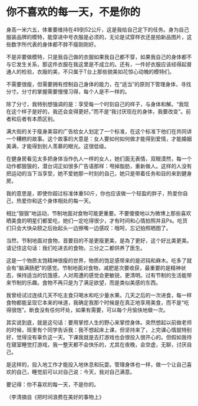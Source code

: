 # 你不喜欢的每一天，不是你的

身高一米六五，体重要维持在49到52公斤，这是我给自己定下的任务。身为自己服装品牌的模特，能穿进中号衣服是必须的，无论是试穿样衣还是拍新品图片，这些数字所代表的身体都不胖不瘦刚刚好。 

不是非要做模特，只是我自己做的衣服如果我自己都不穿，如果我自己的身体都不与它发生关系，那这件衣服在我这里是不成立的。还有，一件好衣服应该经得起普通人的检验，衣服的美，不只属于T台上那些貌美如花惊心动魄的模特们。 

不需要很瘦，但需要拥有控制自己身体的能力，在“适当”的原则下管理身体，寻找分寸。分寸的掌握需要慢慢习得，每个人是不一样的。 

除了分寸，我特别想强调的是：享受每一个时刻自己的样子，与身体和解。“我现在这个样子是好的，我还会变得更好。”而不是“我讨厌现在的身体，我要改变”。前者和后者有本质区别。 

满大街的关于瘦身美容的广告给女人划定了一个标准，在这个标准下他们在共同讲一个糟糕的故事。这个故事的大意是：女人要如何如何做才能得到爱情，才能婚姻美满，才能得到别人羡慕的眼光。这很低级。 

在健身房看见太多把身体当作仇人一样的女人，她们面无表情，双眼漠然，每一个动作都狠狠的，潜台词正如很多广告语那样：甩掉脂肪，重新做人。这样的人没有把运动的当下当享受，她不爱她那一时刻的自己，她只是带着任务和目的来到健身房。 

我的意思是，即使你超过标准体重50斤，你也应该做一个轻盈的胖子，热爱你自己，热爱你和这个身体相处的每一天。 

相比“狠狠”地运动，节制地面对食物可能更重要。不要傻傻地以为微博上那些喜欢晒美食的明星们都爱吃，她们一定吃得很少，才有时间和心情拍照并且Ps。吃货们只会大快朵颐之后抬起头一边擦嘴一边感叹：哦呵，忘记拍照晒图了。 

当然，节制地面对食物，首要目的不是更瘦更美，是為了更好，这个好比美更美。请记住这句话：我们吃进去的食物，三分之二都供养了医生。 

这是一个物质太饱精神很瘦的世界，物质的饱足感带来的是迟钝和麻木。吃多了就会有“脑满肠肥”的感觉。节制地面对食物，减肥是次要收获，最重要的是精神状态，保持适当的饥饿感，人对周遭的感觉会更敏锐，更清明。过有节制的生活能带来节制的乐趣。食物不再只是为了满足欲望，而是类似美感的东西。 

我曾经试过连续几天不吃主食只喝水和吃少量水果。几天之后的一次进食，每一样食物都能呈现它本来的味道，我确定我那个时候是在真正地享用美食，而不是“吃得很饱”。断食没有任何坏处，如果有需要，可以每个月愉快地做一次。 

其实说到底，就是这句话：要用掌控人生的野心来掌控身体。突然想起以前做老师的时候，班里有个同学告诉我：我不想起床上课，但坚持来了，上完课心情就特别好，觉得没有辜负这一天。下课我就是去打游戏也会很投入很开心的。但假如我待在寝室睡觉打游戏，我一整天都不会快乐的，尤其在夜晚，会空虚，无聊，讨厌自己。 

是这样的，投入地工作才能投入地休息和玩耍。管理身体也一样，做一个让自己喜欢的自己，睡觉前可以对自己说：今天，我对自己满意。 

要记得：你不喜欢的每一天，不是你的。 

（李清摘自《把时间浪费在美好的事物上》